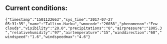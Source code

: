 ## Current conditions: 
 ``` {"timestamp":"1501122663","sys_time":"2017-07-27 05:31:35","name":"Tallinn-Harku","wmocode":"26038","phenomenon":"Few clouds","visibility":"20.0","precipitations":"0","airpressure":"1005.3","relativehumidity":"97","airtemperature":"15","winddirection":"68","windspeed":"1.6","windspeedmax":"4.6"} ```
